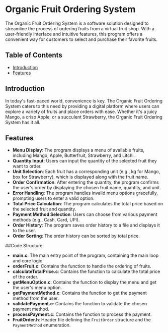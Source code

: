 # Organic Fruit Ordering System

The Organic Fruit Ordering System is a software solution designed to streamline the process of ordering fruits from a virtual fruit shop. With a user-friendly interface and intuitive features, this program offers a convenient way for customers to select and purchase their favorite fruits.

## Table of Contents
- [Introduction](#introduction)
- [Features](#features)

## Introduction
In today's fast-paced world, convenience is key. The Organic Fruit Ordering System caters to this need by providing a digital platform where users can explore a variety of fruits and place orders with ease. Whether it's a juicy Mango, a crisp Apple, or a succulent Strawberry, the Organic Fruit Ordering System has it all.

## Features
- **Menu Display**: The program displays a menu of available fruits, including Mango, Apple, Butterfruit, Strawberry, and Litchi.
- **Quantity Input**: Users can input the quantity of the selected fruit they want to order.
- **Unit Selection**: Each fruit has a corresponding unit (e.g., kg for Mango, box for Strawberry), which is displayed along with the fruit name.
- **Order Confirmation**: After entering the quantity, the program confirms the user's order by displaying the chosen fruit name, quantity, and unit.
- **Error Handling**: The program handles invalid menu options gracefully, prompting users to enter a valid option.
- **Total Price Calculation**: The program calculates the total price based on the selected fruit and quantity.
- **Payment Method Selection**: Users can choose from various payment methods (e.g., Cash, Card, UPI).
- **Order History**: The program saves order history to a file and displays it to the user.
- **Order Sorting**: The order history can be sorted by total price.


##Code Structure
- **main.c**: The main entry point of the program, containing the main loop and core logic.
- **orderFruit.c**: Contains the function to handle the ordering of fruits.
- **calculateTotalPrice.c**: Contains the function to calculate the total price of the order.
- **getMenuOption.c**: Contains the function to display the menu and get the user's menu option.
- **getPaymentMethod.c**: Contains the function to get the payment method from the user.
- **validatePayment.c**: Contains the function to validate the chosen payment method.
- **processPayment.c**: Contains the function to process the payment.
- **FruitOrder.h**: Header file defining the `FruitOrder` structure and the `PaymentMethod` enumeration.

